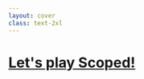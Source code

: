 ```yaml
---
layout: cover
class: text-2xl
---
```


# [Let's play Scoped!](https://codepen.io/shiralizadeh/pen/rNodaXP?editors=0100)